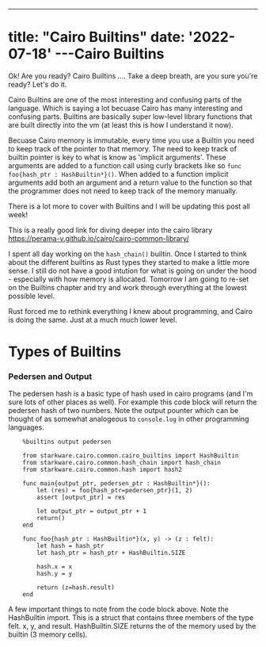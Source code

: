 ---
title: "Cairo Builtins"
date: '2022-07-18'
---Cairo Builtins
=========================

Ok!  Are you ready?  Cairo Builtins .... Take a deep breath, are you sure you're ready? Let's do it.

Cairo Builtins are one of the most interesting and confusing parts of the language.  Which is saying a lot becuase Cairo has many interesting and confusing parts.  Builtins are basically super low-level library functions that are built directly into the vm (at least this is how I understand it now).

Becuase Cairo memory is immutable, every time you use a Builtin you need to keep track of the pointer to that memory.  The need to keep track of builtin pointer is key to what is know as 'implicit arguments'.  These arguments are added to a function call using curly brackets like so `func foo{hash_ptr : HashBuiltin*}()`.  When added to a function implicit arguments add both an argument and a return value to the function so that the programmer does not need to keep track of the memory manually.  

There is a lot more to cover with Builtins and I will be updating this post all week!

This is a really good link for diving deeper into the cairo library https://perama-v.github.io/cairo/cairo-common-library/

I spent all day working on the `hash_chain()` builtin.  Once I started to think about the different builtins as Rust types they started to make a little more sense.  I still do not have a good intution for what is going on under the hood - especially with how memory is allocated.  Tomorrow I am going to re-set on the Builtins chapter and try and work through everything at the lowest possible level.  

Rust forced me to rethink everything I knew about programming, and Cairo is doing the same.  Just at a much much lower level.

# Types of Builtins

### Pedersen and Output

The pedersen hash is a basic type of hash used in cairo programs (and I'm sure lots of other places as well).  For example this code block will return the pedersen hash of two numbers.  Note the output pounter which can be thought of as somewhat analogeous to `console.log` in other programming languages.

		%builtins output pedersen

		from starkware.cairo.common.cairo_builtins import HashBuiltin
		from starkware.cairo.common.hash_chain import hash_chain
		from starkware.cairo.common.hash import hash2

		func main{output_ptr, pedersen_ptr : HashBuiltin*}():
		    let (res) = foo{hash_ptr=pedersen_ptr}(1, 2)
		    assert [output_ptr] = res
 
		    let output_ptr = output_ptr + 1
		    return()
		end

		func foo{hash_ptr : HashBuiltin*}(x, y) -> (z : felt):
		    let hash = hash_ptr
		    let hash_ptr = hash_ptr + HashBuiltin.SIZE

		    hash.x = x
		    hash.y = y

		    return (z=hash.result)
		end	

 A few important things to note from the code block above.  Note the HashBuiltin import.  This is a struct that contains three members of the type felt.  x, y, and result.  HashBuiltin.SIZE returns the of the memory used by the builtin (3 memory cells).  
